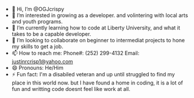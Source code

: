 - 👋 Hi, I’m @OGJcrispy
- 👀 I’m interested in growing as a developer. and volintering with local arts and youth programs. 
- 🌱 I’m currently learning how to code at Liberty University, and what it takes to be a capable developer.
- 💞️ I’m looking to collaborate on beginner to intermediat projects to hone my skills to get a job.
- 📫 How to reach me: Phone#: (252) 299-4132  Email: justinrcrisp1@yahoo.com  
- 😄 Pronouns: He/Him
- ⚡ Fun fact: I'm a disabiled veteran and up until struggled to find my place in this world now. but I have found a home in coding, it is a lot of fun and writting code doesnt feel like work at all.   

<!---
OGJcrispy/OGJcrispy is a ✨ special ✨ repository because its `README.md` (this file) appears on your GitHub profile.
You can click the Preview link to take a look at your changes.
--->
